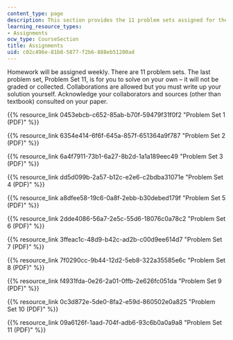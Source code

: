 ```yaml
---
content_type: page
description: This section provides the 11 problem sets assigned for the course.
learning_resource_types:
- Assignments
ocw_type: CourseSection
title: Assignments
uid: c02c496e-81b8-5877-f2b6-888eb51200ad
---
```


Homework will be assigned weekly. There are 11 problem sets. The last problem set, Problem Set 11, is for you to solve on your own – it will not be graded or collected. Collaborations are allowed but you must write up your solution yourself. Acknowledge your collaborators and sources (other than textbook) consulted on your paper.

{{% resource_link 0453ebcb-c652-85ab-b70f-59479f31f0f2 "Problem Set 1 (PDF)" %}}

{{% resource_link 6354e414-6f6f-645a-857f-651364a9f787 "Problem Set 2 (PDF)" %}}

{{% resource_link 6a4f7911-73b1-6a27-8b2d-1a1a189eec49 "Problem Set 3 (PDF)" %}}

{{% resource_link dd5d099b-2a57-b12c-e2e6-c2bdba31071e "Problem Set 4 (PDF)" %}}

{{% resource_link a8dfee58-19c6-0a8f-2ebb-b30debed179f "Problem Set 5 (PDF)" %}}

{{% resource_link 2dde4086-56a7-2e5c-55d6-18076c0a78c2 "Problem Set 6 (PDF)" %}}

{{% resource_link 3ffeac1c-48d9-b42c-ad2b-c00d9ee614d7 "Problem Set 7 (PDF)" %}}

{{% resource_link 7f0290cc-9b44-12d2-5eb8-322a35585e6c "Problem Set 8 (PDF)" %}}

{{% resource_link f4931fda-0e26-2a01-0ffb-2e626fc051da "Problem Set 9 (PDF)" %}}

{{% resource_link 0c3d872e-5de0-8fa2-e59d-860502e0a825 "Problem Set 10 (PDF)" %}}

{{% resource_link 09a6126f-1aad-704f-adb6-93c6b0a0a9a8 "Problem Set 11 (PDF)" %}}